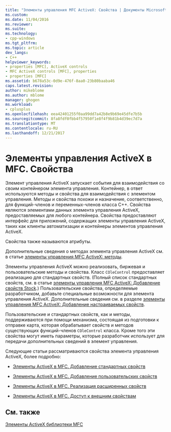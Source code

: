 ```yaml
---
title: "Элементы управления MFC ActiveX: Свойства | Документы Microsoft"
ms.custom: 
ms.date: 11/04/2016
ms.reviewer: 
ms.suite: 
ms.technology:
- cpp-windows
ms.tgt_pltfrm: 
ms.topic: article
dev_langs:
- C++
helpviewer_keywords:
- properties [MFC], ActiveX controls
- MFC ActiveX controls [MFC], properties
- properties [MFC]
ms.assetid: b678a53c-0d9e-476f-8aa0-23b80baaba46
caps.latest.revision: 
author: mikeblome
ms.author: mblome
manager: ghogen
ms.workload:
- cplusplus
ms.openlocfilehash: eea42401255f0aa99dd7a42b8e9b69e45dfe7b5b
ms.sourcegitcommit: 8fa8fdf0fbb4f57950f1e8f4f9b81b4d39ec7d7a
ms.translationtype: MT
ms.contentlocale: ru-RU
ms.lasthandoff: 12/21/2017
---
```

# <a name="mfc-activex-controls-properties"></a>Элементы управления ActiveX в MFC. Свойства
Элемент управления ActiveX запускает события для взаимодействия со своим контейнером элемента управления. Контейнер, в ответ используются методы и свойства для взаимодействия с элементом управления. Методы и свойства похожи и назначение, соответственно, для функций-членов и переменных-членов класса C++. Свойства являются элементами данных элемента управления ActiveX, предоставляемых для любого контейнера. Свойства предоставляют интерфейс для приложений, содержащих элементы управления ActiveX, таких как клиенты автоматизации и контейнеры элементов управления ActiveX.  
  
 Свойства также называются атрибуты.  
  
 Дополнительные сведения о методах элемента управления ActiveX см. в статье [элементы управления MFC ActiveX: методы](../mfc/mfc-activex-controls-methods.md).  
  
 Элементы управления ActiveX можно реализовать, биржевая и пользовательские методы и свойства. Класс `COleControl` предоставляет реализацию для стандартных свойств. (Полный список стандартных свойств, см. в статье [элементы управления MFC ActiveX: Добавление свойств Stock](../mfc/mfc-activex-controls-adding-stock-properties.md).) Пользовательские свойства, определяемые разработчиком, добавьте специальные возможности для элемента управления ActiveX. Дополнительные сведения см. в разделе [элементы управления MFC ActiveX: Добавление настраиваемых свойств](../mfc/mfc-activex-controls-adding-custom-properties.md).  
  
 Пользовательские и стандартных свойств, как и методы, поддерживаются при помощи механизма, состоящая из подготовки к отправке карта, которая обрабатывает свойств и методов существующих функций-членов `COleControl` класса. Кроме того эти свойства могут иметь параметры, которые разработчик использует для передачи дополнительных сведений в элемент управления.  
  
 Следующие статьи рассматриваются свойства элемента управления ActiveX, более подробно:  
  
-   [Элементы ActiveX в MFC. Добавление стандартных свойств](../mfc/mfc-activex-controls-adding-stock-properties.md)  
  
-   [Элементы ActiveX в MFC. Добавление пользовательских свойств](../mfc/mfc-activex-controls-adding-custom-properties.md)  
  
-   [Элементы ActiveX в MFC. Реализация расширенных свойств](../mfc/mfc-activex-controls-advanced-property-implementation.md)  
  
-   [Элементы ActiveX в MFC. Доступ к внешним свойствам](../mfc/mfc-activex-controls-accessing-ambient-properties.md)  
  
## <a name="see-also"></a>См. также  
 [Элементы ActiveX библиотеки MFC](../mfc/mfc-activex-controls.md)

